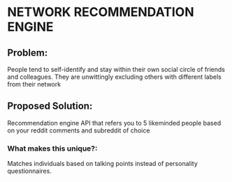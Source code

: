 # NETWORK RECOMMENDATION ENGINE

## Problem: 
People tend to self-identify and stay within their own social circle of friends and colleagues. They are unwittingly excluding others with different labels from their network

## Proposed Solution: 
Recommendation engine API that refers you to 5 likeminded people based on your reddit comments and subreddit of choice

### What makes this unique?:
Matches individuals based on talking points instead of personality questionnaires.